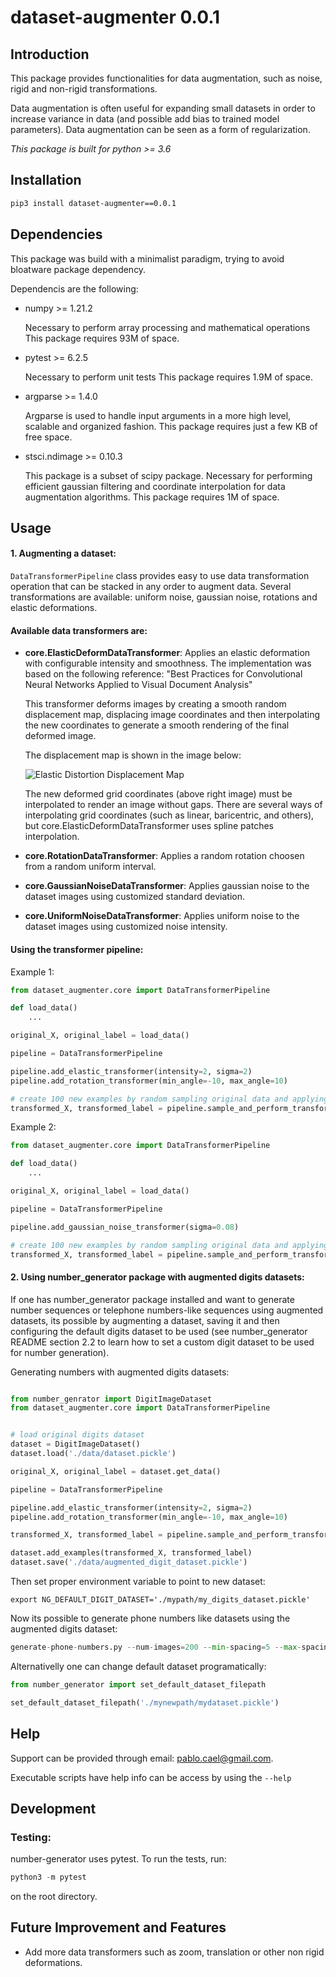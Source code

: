 
# dataset-augmenter 0.0.1

Introduction
----------------------

This package provides functionalities for data augmentation, such as noise, rigid and non-rigid transformations.

Data augmentation is often useful for expanding small datasets in order to increase variance in data (and possible add bias to trained model parameters). Data augmentation can be seen as a form of regularization.

*This package is built for python >= 3.6*

Installation
----------------------
```bash
pip3 install dataset-augmenter==0.0.1
```

Dependencies
----------------------

This package was build with a minimalist paradigm, trying to avoid bloatware package dependency.

Dependencis are the following:

- numpy >= 1.21.2

	Necessary to perform array processing and mathematical operations
 	This package requires 93M of space.
 
- pytest >= 6.2.5
	
	Necessary to perform unit tests
	This package requires 1.9M of space.
	
- argparse >= 1.4.0

	Argparse is used to handle input arguments in a more high level, scalable and organized fashion.
	This package requires just a few KB of free space.
	
- stsci.ndimage >= 0.10.3

	This package is a subset of scipy package.
	Necessary for performing efficient gaussian filtering and coordinate interpolation for data augmentation algorithms.
	This package requires 1M of space.


Usage
----------------------

#### 1. Augmenting a dataset:


```DataTransformerPipeline``` class provides easy to use data transformation operation that can be stacked in any order to augment data.
Several transformations are available: uniform noise, gaussian noise, rotations and elastic deformations.

#### Available data transformers are:
	
- **core.ElasticDeformDataTransformer**:
	Applies an elastic deformation with configurable intensity and smoothness. The implementation was based on the following reference:
	"Best Practices for Convolutional Neural Networks Applied to Visual Document Analysis"
	
	This transformer deforms images by creating a smooth random displacement map, displacing image coordinates and then
	interpolating the new coordinates to generate a smooth rendering of the final deformed image. 
	
	The displacement map is shown in the image below:
	
	![](./doc-images/elastic-distortions.pbm "Elastic Distortion Displacement Map")
	
	The new deformed grid coordinates (above right image) must be interpolated to render an image without gaps. There are several ways of interpolating grid coordinates (such as linear, baricentric, and others), but core.ElasticDeformDataTransformer uses spline patches interpolation.
	
- **core.RotationDataTransformer**:
	Applies a random rotation choosen from a random uniform interval.
	
- **core.GaussianNoiseDataTransformer**:
	Applies gaussian noise to the dataset images using customized standard deviation.
	
- **core.UniformNoiseDataTransformer**:
	Applies uniform noise to the dataset images using customized noise intensity.

#### Using the transformer pipeline:
	
Example 1:

```py
from dataset_augmenter.core import DataTransformerPipeline

def load_data()
	...

original_X, original_label = load_data()

pipeline = DataTransformerPipeline

pipeline.add_elastic_transformer(intensity=2, sigma=2)
pipeline.add_rotation_transformer(min_angle=-10, max_angle=10)

# create 100 new examples by random sampling original data and applying elastic transformation -> rotation.
transformed_X, transformed_label = pipeline.sample_and_perform_transformation(100, original_X, original_label)

```

	
Example 2:

```py
from dataset_augmenter.core import DataTransformerPipeline

def load_data()
	...

original_X, original_label = load_data()

pipeline = DataTransformerPipeline

pipeline.add_gaussian_noise_transformer(sigma=0.08)

# create 100 new examples by random sampling original data and applying gaussian noise.
transformed_X, transformed_label = pipeline.sample_and_perform_transformation(100, original_X, original_label)
```

#### 2. Using number\_generator package with augmented digits datasets:

If one has number\_generator package installed and want to generate number sequences or telephone numbers-like sequences using augmented datasets, its possible by augmenting a dataset, saving it and then configuring the default digits dataset to be used (see number\_generator README section 2.2 to learn how to set a custom digit dataset to be used for number generation).

Generating numbers with augmented digits datasets:

```py

from number_genrator import DigitImageDataset
from dataset_augmenter.core import DataTransformerPipeline


# load original digits dataset 
dataset = DigitImageDataset()
dataset.load('./data/dataset.pickle')

original_X, original_label = dataset.get_data()

pipeline = DataTransformerPipeline

pipeline.add_elastic_transformer(intensity=2, sigma=2)
pipeline.add_rotation_transformer(min_angle=-10, max_angle=10)

transformed_X, transformed_label = pipeline.sample_and_perform_transformation(100, original_X, original_label)

dataset.add_examples(transformed_X, transformed_label)
dataset.save('./data/augmented_digit_dataset.pickle')

```

Then set proper environment variable to point to new dataset:

```console
export NG_DEFAULT_DIGIT_DATASET='./mypath/my_digits_dataset.pickle'
```

Now its possible to generate phone numbers like datasets using the augmented digits dataset:

```py
generate-phone-numbers.py --num-images=200 --min-spacing=5 --max-spacing=10 --image-width=100 --output-path=./
```

Alternativelly one can change default dataset programatically:

```py
from number_generator import set_default_dataset_filepath

set_default_dataset_filepath('./mynewpath/mydataset.pickle')
```

Help
----------------------

Support can be provided through email: pablo.cael@gmail.com.

Executable scripts have help info can be access by using the ```--help``` 

Development
----------------------

###  Testing:

number-generator uses pytest. To run the tests, run:

```py
python3 -m pytest
```

on the root directory.


Future Improvement and Features
----------------------

- Add more data transformers such as zoom, translation or other non rigid deformations.
